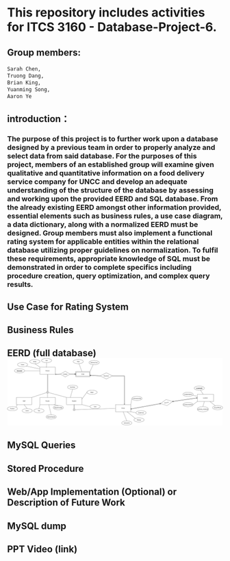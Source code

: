 # This repository includes activities for ITCS 3160 - Database-Project-6.

## Group members:
    Sarah Chen,
    Truong Dang,
    Brian King,
    Yuanming Song,
    Aaron Ye
    
## introduction： 
### The purpose of this project is to further work upon a database designed by a previous team in order to properly analyze and select data from said database. For the purposes of this project, members of an established group will examine given qualitative and quantitative information on a food delivery service company for UNCC and develop an adequate understanding of the structure of the database by assessing and working upon the provided EERD and SQL database. From the already existing EERD amongst other information provided, essential elements such as business rules, a use case diagram, a data dictionary, along with a normalized EERD must be designed. Group members must also implement a functional rating system for applicable entities within the relational database utilizing proper guidelines on normalization. To fulfil these requirements, appropriate knowledge of SQL must be demonstrated in order to complete specifics including procedure creation, query optimization, and complex query results.

## **Use Case for Rating System**
## Business Rules
## EERD (full database)![](ProjectEERD.png)
## MySQL Queries
## Stored Procedure
## Web/App Implementation (Optional) or Description of Future Work
## MySQL dump
## PPT Video (link)
